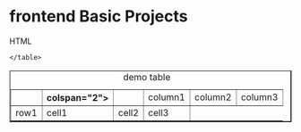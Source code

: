 # frontend Basic Projects
HTML
<!DOCTYPE html>
<html>
<head>
	<title>learning tables </title>
</head>
<body>
	<table border="2">
		<caption>demo table</caption>
		<tr>
			<th></th>
			<th>colspan="2"></th><td></td>
			<td>column1</td>
			<td>column2</td>
			<td>column3</td></tr>
		<tr>
			<td>row1</td>
			<td>cell1</td>
			<td>cell2</td>
			<td>cell3</td></tr>
		</tr>
		<tr></tr>
		<tr></tr>

	</table>

</body>
</html>
